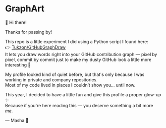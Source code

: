 # GraphArt

👋 Hi there!

Thanks for passing by!

This repo is a little experiment I did using a Python script I found here:  
👉 [Tukzon/GitHubGraphDraw](https://github.com/Tukzon/GitHubGraphDraw)  
It lets you draw words right into your GitHub contribution graph — pixel by pixel, commit by commit
just to make my dusty GitHub look a little more interesting 🌱

My profile looked kind of quiet before, but that's only because I was working in private and company repositories.  
Most of my code lived in places I couldn’t show you… until now.

This year, I decided to have a little fun and give this profile a proper glow-up ✨  
Because if you're here reading this — you deserve something a bit more _me_.

— Masha 🌿
